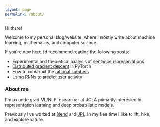 ```yaml
---
layout: page
permalink: /about/
---
```


Hi there!

Welcome to my personal blog/website, where I mostly write about machine learning, mathematics, and computer science.

If you're new here I'd recommend reading the following posts:
- Experimental and theoretical analysis of [sentence representations](/Quickthoughts)
- [Distributed gradient descent](/Distbelief) in PyTorch
- How to construct the [rational numbers](/Building-Q)
- Using RNNs to [predict user activity](/Predicting-User-Submission)

### About me

I'm an undergrad ML/NLP researcher at UCLA primarily interested in representation learning and deep probabilistic models. 

Previously I've worked at [Blend](https://blend.com) and [JPL](https://www.jpl.nasa.gov/).
In my free time I like to lift, hike, and explore nature. 

